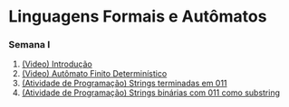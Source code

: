 #  Linguagens Formais e Autômatos


### Semana I

1. [(Video) Introdução](https://www.youtube.com/watch?v=Wx2LdKWiogU&ab_channel=WladimirTavares)
2. [(Video) Autômato Finito Determinístico](https://www.youtube.com/watch?v=pywBtJe1yQQ&t=1314s)
3. [(Atividade de Programação) Strings terminadas em 011](1/Readme.md) 
4. [(Atividade de Programação) Strings binárias com 011 como substring](2/Readme.md)


